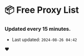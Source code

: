 # :package: Free Proxy List
### Updated every 15 minutes.

- Last updated: `2024-08-26 04:42`

:heart:
